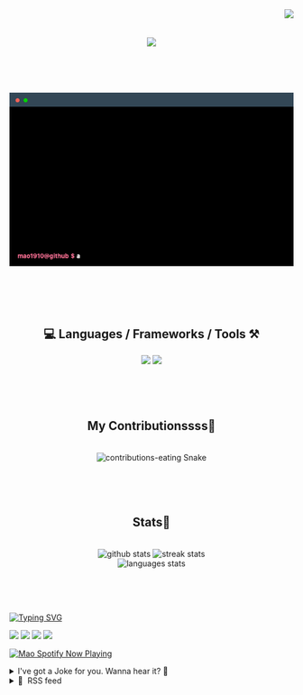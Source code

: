 <!-- VISITOR BADGE -->
<!-- https://github.com/hehuapei/visitor-badge -->

<img align="right" src="https://visitor-badge.laobi.icu/badge?page_id=mao1910.mao1910&left_color=%2379DAF9&right_color=%23FE6E96" />


<!-- TYPING SVG -->
<!-- https://github.com/DenverCoder1/readme-typing-svg -->

<h1 align="center">
    <img src="https://readme-typing-svg.herokuapp.com/?font=Righteous&size=35&center=true&vCenter=true&width=500&height=70&color=FE6E96&font=poppins&duration=5000&lines=Hi+There!+👋;+I'm+Mao!;" />
</h1>

<br/>


<!-- ABOUT ME TERMINAL -->
<h1 align="center">
<img src="./assets/terminal-5.gif" alt="Terminal" />
</h1>

<br/><br/><br/>


<!-- TECHNOLOGIES LOGOS -->
<!-- https://github.com/tandpfun/skill-icons -->

<h2 align="center">💻 Languages / Frameworks / Tools ⚒️</h2>
<div align="center">
    <img src="https://skillicons.dev/icons?i=javascript,typescript,angular,react,html,css,scss,bootstrap,cs,java,spring" />
    <img src="https://skillicons.dev/icons?i=flutter,firebase,supabase,mysql,git,github,gitlab,vscode,idea,maven,figma" />
</div>

<br/><br/><br/>


<!-- CONTRIBUTIONS SNAKE GAME -->
<!-- https://github.com/Platane/snk -->

<div align="center">
  <h2> My Contributionssss🐍 </h2>
  <br>
  <img alt="contributions-eating Snake" src="https://raw.githubusercontent.com/mao1910/mao1910/output/github-contribution-grid-snake.svg" />

  <!-- Four lines below suggested by Planate for Dark mode-->
  <picture>
  <source media="(prefers-color-scheme: dark)" srcset="github-snake-dark.svg" />
  <source media="(prefers-color-scheme: light)" srcset="github-snake.svg" />
  </picture>
  
  <br/><br/><br/>
</div>


<!-- GITHUB STATS -->
<!-- https://github.com/DenverCoder1/github-readme-streak-stats --> <!--  My Vercel -->
<!-- https://github.com/anuraghazra/github-readme-stats --> <!--  My own Vercel -->

<h2 align="center"> Stats📝 </h2>
  <br>
<div align=center>
  <img width=429 src="https://github-readme-stats-mao1910.vercel.app/api?username=mao1910&count_private=true&show_icons=true&theme=dracula&rank_icon=github&hide=contribs&border_radius=10&border_color=79DAF9" alt="github stats"/>
  <img width=396 src="https://github-readme-streak-stats-2235.vercel.app?user=mao1910&count_private=true&theme=dracula&currStreakNum=79DAF9&currStreakLabel=FE6E96&border_radius=10&border=79DAF9" alt="streak stats"/>
  <br/>
  <img src="https://github-readme-stats-mao1910.vercel.app/api/top-langs/?username=mao1910&layout=compact&theme=dracula&border_radius=10&size_weight=0.5&count_weight=0.5&border_color=79DAF9" alt="languages stats" />
</div>

<br/><br/><br/>


<!-- FOOTER -->
<!-- https://github.com/DenverCoder1/readme-typing-svg -->
<!-- https://readme-typing-svg.demolab.com/demo/ -->

<a href="https://git.io/typing-svg"><img src="https://readme-typing-svg.demolab.com?font=Poppins&pause=1000&color=FE6E96&width=535&lines=Thanks+for+dropping+by!;Feel+free+to+check+any+of+the+Socials+below+%F0%9F%91%87;Or+the+Joke+Of+The+Day+if+you're+down+for+a+giggle+%F0%9F%98%9D;Hope+to+see+you+again+%F0%9F%91%8A;Uh%3F+You're+still+here%3F;Well...+I'm+running+out+of+things+to+say...;Tell+you+what%2C+due+to+your+effort+and+perseverance%2C;I+shall+present+you+with+a+short+poem%3A;%22To+code%2C+or+not+to+code%2C+that+is+the+question%3A;Whether+'tis+nobler+in+the+IDE+to+debug;The+errors+and+issues+of+outrageous+software%2C;Or+to+take+up+the+keyboard+against+a+sea+of+bugs;And+by+coding%2C+end+them.%22;by+William+Shakespeare%2C+probably.+;Pretty+sure+that's+Hamlet's.;Alrighty%2C+this+has+been+fun.;But+I'll+restart+the+loop+now...+see+ya+soon!" alt="Typing SVG" /></a>


<!--  SOCIAL NETWORKS -->
<!-- https://github.com/alexandresanlim/Badges4-README.md-Profile -->

  <div> 
    <a href="https://www.deviantart.com/madeinkobaia/art/my-profile-is-under-construction-265626465" target="_blank"><img src="https://img.shields.io/badge/-LinkedIn-%230077B5?style=for-the-badge&logo=linkedin&logoColor=white" target="_blank"></a> <!-- ADD LINKEDIN PROFILE -->
    <a href = "https://www.nicepng.com/ourpic/u2q8o0t4t4r5o0r5_website-under-construction-png-graphic-transparent-website-under/"><img src="https://img.shields.io/badge/Portfolio-4285F4?style=for-the-badge&logo=Google-chrome&logoColor=white" target="_blank"></a> <!-- ADD PORTFOLIO WEBSITE -->
    <a href="https://discord.gg" target="_blank"><img src="https://img.shields.io/badge/Discord-7289DA?style=for-the-badge&logo=discord&logoColor=white" target="_blank"></a> <!-- ADD DISCORD --> <!-- User or Server? -->
    <a href = "mailto:mao1910dev@gmail.com"><img src="https://img.shields.io/badge/Gmail-D14836?style=for-the-badge&logo=gmail&logoColor=white" target="_blank"></a>
  </div>


<!-- SPOTIFY PLAYING-->
<!-- https://github.com/novatorem/novatorem --> <!-- My own Vercel deployment-->

[<img width=438px src="https://spotify-now-playing-git-main-mao1910.vercel.app//api/spotify/?border_color=FE6E96" alt="Mao Spotify Now Playing" />](https://open.spotify.com/user/31542et242zglhf42ydrtqgvuvde)


<!-- JOKE OF THE DAY -->
<!-- https://github.com/ABSphreak/readme-jokes --> <!-- My own Vercel deployment-->

<details>
<summary>I've got a Joke for you. Wanna hear it? 🙈</summary>

<br/>

 <tr>
 <td style="padding-top:4px"><img src = "https://readme-jokes-git-master-mao1910.vercel.app/api?&theme=dracula"></td>
 </tr>

</details>


<!-- RSS FEED -->
<!-- https://github.com/gautamkrishnar/blog-post-workflow -->

<details>
<summary>📕 &nbsp;RSS feed</summary>

<br/>


<!-- BLOG-POST-LIST:START -->
 #### - [The Dev's Future Landscape: What Lies Ahead?](https://dev.to/devteam/the-devs-future-landscape-what-lies-ahead-34b6) 
 <details><summary>Article</summary> <p><em>Hey, hey, it's the Daily Byte! Over the next several days, we'll be talking about developer roles, success taits, and the future ahead.</em>  </p>

<blockquote>
<p>What do you envision as the future landscape for developers? Discuss emerging trends, technologies, and potential career paths.</p>
</blockquote>

<p>Follow the DEVteam for more discussions and online camaraderie!</p>


<div class="ltag__user ltag__user__id__1">
  <a href="/devteam" class="ltag__user__link profile-image-link">
    <div class="ltag__user__pic">
      <img src="https://res.cloudinary.com/practicaldev/image/fetch/s--DGMHY8k9--/c_limit%2Cf_auto%2Cfl_progressive%2Cq_auto%2Cw_800/https://res.cloudinary.com/practicaldev/image/fetch/s--DG4H-3cI--/c_fill%2Cf_auto%2Cfl_progressive%2Ch_150%2Cq_auto%2Cw_150/https://dev-to-uploads.s3.amazonaws.com/uploads/organization/profile_image/1/d908a186-5651-4a5a-9f76-15200bc6801f.jpg" alt="devteam image">
    </div>
  </a>
  <div class="ltag__user__content">
    <h2>
      <a href="/devteam" class="ltag__user__link">The DEV Team</a>
      Follow
    </h2>
    <div class="ltag__user__summary">
      <a href="/devteam" class="ltag__user__link">
        The team behind this very platform. 😄
      </a>
    </div>
  </div>
</div>
 

 </details> 
 <hr /> 

 #### - ["Overcoming Fears and Pursuing Passions": CodeNewbie Podcast S25E7](https://dev.to/codenewbieteam/overcoming-fears-and-pursuing-passions-codenewbie-podcast-s25e7-10g9) 
 <details><summary>Article</summary> <p>In today's episode of the CodeNewbie Podcast, <a class="mentioned-user" href="https://dev.to/saronyitbarek">@saronyitbarek</a> talks about finding community motivation and moving to tech from marketing with <a href="https://twitter.com/stefania_rosca">Alex Lee</a>, Frontend Engineer at Typeform.</p>


<div class="crayons-card c-embed text-styles text-styles--secondary">
    <a href="https://www.codenewbie.org/podcast/overcoming-fears-and-pursuing-passions" rel="noopener noreferrer">
      codenewbie.org
    </a>
</div>


<p>Stefi Rosca is a Frontend Engineer from Romania, Brasov, and lives in Spain, Barcelona. In their spare time, they enjoy watching educational and entertainment content on YouTube, reading, spending time with friends, and independent and adventurous travel.</p>

<ul>
<li><p><a href="https://podcasts.apple.com/us/podcast/codenewbie/id919219256?i=1000629359600">Listen on Apple Podcasts</a></p></li>
<li><p><a href="https://open.spotify.com/episode/51SRRHiA5uBQKq3AS7Fjqz?si=3a477007c7e54a68">Listen on Spotify</a></p></li>
</ul>

<p>Or, listen wherever you normally get your podcasts!</p>




<h3>
  
  
  We will see you next week, happy coding
</h3>

<p>PS: Make sure to subscribe to the CodeNewbie podcast if you haven't yet + review us on your chosen platform!</p>

 </details> 
 <hr /> 

 #### - [How to test and analyze website performance with lighthouse](https://dev.to/luwadev/how-to-test-and-analyze-website-performance-with-lighthouse-6oe) 
 <details><summary>Article</summary> <p>Lighthouse is an open-source automated tool developed by Google, used for testing and improving the quality of web pages in terms of performance, accessibility, search engine optimization(SEO), and more.</p>

<p>In this post, we'll cover how you can use lighthouse to test and analyze any website for performance.</p>

<p>Before we start, let's understand the types of workflows lighthouse offers.</p>

<h2>
  
  
  Lighthouse Workflows
</h2>

<p>lighthouse offers four workflows you can use to run series of test/audits on a web page:</p>

<ul>
<li>In Chrome DevTools: You can directly test any web page from your Chrome browser and read your reports in a user-friendly format.</li>
<li>From the command line: This let's you automate lighthouse runs using shell scripts</li>
<li>As a Node module: Integrate Lighthouse into your continuous integration systems.</li>
<li>From a web UI: You can also run Lighthouse directly from a web UI and also link to reports without installing a thing.</li>
</ul>

<p>We'll be using Chrome DevTools to learn how to test a web page for performance with lighthouse. You can check out any of the workflows above <a href="https://developer.chrome.com/docs/lighthouse/overview/#devtools">here</a>: </p>

<p>With that out of the way, let's run lighthouse.</p>

<h2>
  
  
  Run Lighthouse in Chrome DevTools
</h2>

<p>Use the following steps to run lighthouse test in your devtools:<br>
<strong>Step 1:</strong> Download chrome for Desktop<br>
<strong>Step 2:</strong> Go to the URL of the website you want to test<br>
<strong>Step 3:</strong> Open chrome Devtools and click the <code>Lighthouse</code> tab </p>

<p><a href="https://res.cloudinary.com/practicaldev/image/fetch/s--tflssxS4--/c_limit%2Cf_auto%2Cfl_progressive%2Cq_auto%2Cw_800/https://dev-to-uploads.s3.amazonaws.com/uploads/articles/nbjtgdstuf9bprnz46z1.png" class="article-body-image-wrapper"><img src="https://res.cloudinary.com/practicaldev/image/fetch/s--tflssxS4--/c_limit%2Cf_auto%2Cfl_progressive%2Cq_auto%2Cw_800/https://dev-to-uploads.s3.amazonaws.com/uploads/articles/nbjtgdstuf9bprnz46z1.png" alt="chrome devtools" width="800" height="388"></a></p>

<p>Lighthouse offers three modes you can use to run tests:</p>

<ul>
<li>Navigation mode: The navigation mode is useful if you want to analyze a single page load.</li>
<li>Timespan mode: Timespan is used to analyze user interactions on a web page</li>
<li>Snapshot mode: It typically analyzes the page in a particular state</li>
</ul>

<p><a href="https://github.com/GoogleChrome/lighthouse/blob/HEAD/docs/user-flows.md">learn more about each mode</a></p>

<p><strong>Step 4:</strong> Select Navigation mode, and since we are testing only for performance, uncheck the other categories except for <code>performance</code>.<br>
<strong>Step 5:</strong> Click <code>Analyze page load</code> to run lighthouse.</p>

<p>After 30 to 60 seconds, Lighthouse gives you a report on the page.</p>

<p><a href="https://res.cloudinary.com/practicaldev/image/fetch/s--IY1cadpq--/c_limit%2Cf_auto%2Cfl_progressive%2Cq_auto%2Cw_800/https://dev-to-uploads.s3.amazonaws.com/uploads/articles/xwlzp0ru8phhl8w27bvq.png" class="article-body-image-wrapper"><img src="https://res.cloudinary.com/practicaldev/image/fetch/s--IY1cadpq--/c_limit%2Cf_auto%2Cfl_progressive%2Cq_auto%2Cw_800/https://dev-to-uploads.s3.amazonaws.com/uploads/articles/xwlzp0ru8phhl8w27bvq.png" alt="running lighthouse audits" width="800" height="456"></a></p>

<h2>
  
  
  Performance Analysis
</h2>

<p>Lighthouse reports your website performance based on five speed metrics, each measuring some aspect of page speed (also called "load speed") </p>

<p><a href="https://res.cloudinary.com/practicaldev/image/fetch/s--VE2s3BkE--/c_limit%2Cf_auto%2Cfl_progressive%2Cq_auto%2Cw_800/https://dev-to-uploads.s3.amazonaws.com/uploads/articles/kudzn516tsh66cmcxkid.png" class="article-body-image-wrapper"><img src="https://res.cloudinary.com/practicaldev/image/fetch/s--VE2s3BkE--/c_limit%2Cf_auto%2Cfl_progressive%2Cq_auto%2Cw_800/https://dev-to-uploads.s3.amazonaws.com/uploads/articles/kudzn516tsh66cmcxkid.png" alt="lighthouse metrics" width="769" height="308"></a></p>

<ul>
<li>First Contentful Paint (FCP): Measures the time at which the first image or text becomes visible to users.</li>
<li>Largest Contentful Paint (LCP): It calculates the amount of time a page takes to load it's largest element to users.</li>
<li>Total Blocking Time (TBT): Measures the amount of time a page is blocked from reacting to user input, for example, a mouse click</li>
<li>Cumulative Layout Shift (CLS): Measures the number of layout shifts that occurs as user assess the page.</li>
<li>Speed Index (SI): Shows how quickly the content of a page is loaded.</li>
</ul>

<p>After Lighthouse is done testing your website, it assigns an overall performance score to a page based on how it performed for all these metrics. The score can be anything from 0 to 100.</p>

<p><a href="https://res.cloudinary.com/practicaldev/image/fetch/s--5m7EQTZq--/c_limit%2Cf_auto%2Cfl_progressive%2Cq_auto%2Cw_800/https://dev-to-uploads.s3.amazonaws.com/uploads/articles/zkno64954w060llpoeml.png" class="article-body-image-wrapper"><img src="https://res.cloudinary.com/practicaldev/image/fetch/s--5m7EQTZq--/c_limit%2Cf_auto%2Cfl_progressive%2Cq_auto%2Cw_800/https://dev-to-uploads.s3.amazonaws.com/uploads/articles/zkno64954w060llpoeml.png" alt="overall performance" width="448" height="268"></a></p>

<ul>
<li>A score between 90 and 100 indicates the page is well optimized for user experience.</li>
<li>Anything less that 90 means there are some/significant number of resources on your page that are slowing things down, therefore affecting the overall page experience.</li>
</ul>

<p>Lighthouse also gives you suggestions. Which you can implement the performance of your web page.</p>

<p><a href="https://res.cloudinary.com/practicaldev/image/fetch/s--1661tE6w--/c_limit%2Cf_auto%2Cfl_progressive%2Cq_auto%2Cw_800/https://dev-to-uploads.s3.amazonaws.com/uploads/articles/tcg324y4et7s50j10583.png" class="article-body-image-wrapper"><img src="https://res.cloudinary.com/practicaldev/image/fetch/s--1661tE6w--/c_limit%2Cf_auto%2Cfl_progressive%2Cq_auto%2Cw_800/https://dev-to-uploads.s3.amazonaws.com/uploads/articles/tcg324y4et7s50j10583.png" alt="Idiagnostics" width="771" height="503"></a></p>

<p>To make you feel a little bit better :-) <br>
Lighthouse also gives you a report of tests your website passed.</p>

<p><a href="https://res.cloudinary.com/practicaldev/image/fetch/s--3hTYBWjq--/c_limit%2Cf_auto%2Cfl_progressive%2Cq_auto%2Cw_800/https://dev-to-uploads.s3.amazonaws.com/uploads/articles/utvqsiuekmikwnc2h1bu.png" class="article-body-image-wrapper"><img src="https://res.cloudinary.com/practicaldev/image/fetch/s--3hTYBWjq--/c_limit%2Cf_auto%2Cfl_progressive%2Cq_auto%2Cw_800/https://dev-to-uploads.s3.amazonaws.com/uploads/articles/utvqsiuekmikwnc2h1bu.png" alt="passed audits" width="746" height="517"></a></p>

<h2>
  
  
  Conclusion
</h2>

<p>In this article, you have learned how to test your website's performance with lighthouse. You can also test your website for things like accessibility, SEO, and more. </p>

<p>If this article was helpful to you, please react to it. Doing so will help me in writing better articles.</p>

 </details> 
 <hr /> 

 #### - [Cloning JavaScript Objects: A Comprehensive Guide](https://dev.to/iamcymentho/cloning-javascript-objects-a-comprehensive-guide-2pgo) 
 <details><summary>Article</summary> <p>JavaScript is known for its reference-based object handling, making object cloning a crucial topic for developers. In this comprehensive guide, we'll explore various techniques to correctly clone JavaScript objects, including both shallow and deep cloning. By the end, you'll have a deep understanding of object cloning in JavaScript.</p>

<p><code>Introduction to Object Cloning</code><br>
Before diving into cloning techniques, we'll understand why object cloning is necessary and explore the complexities of object references in JavaScript.</p>

<p><code>Shallow vs. Deep Cloning</code><br>
Learn the distinctions between shallow and deep cloning, and find out when each type is appropriate.</p>

<p><code>Using the Spread Operator (Shallow Cloning)</code><br>
Explore shallow cloning with examples using the spread operator.<br>
</p>

<div class="highlight js-code-highlight">
<pre class="highlight javascript"><code><span class="kd">const</span> <span class="nx">original</span> <span class="o">=</span> <span class="p">{</span> <span class="na">name</span><span class="p">:</span> <span class="dl">'</span><span class="s1">John</span><span class="dl">'</span><span class="p">,</span> <span class="na">age</span><span class="p">:</span> <span class="mi">30</span> <span class="p">};</span>
<span class="kd">const</span> <span class="nx">clone</span> <span class="o">=</span> <span class="p">{</span> <span class="p">...</span><span class="nx">original</span> <span class="p">};</span>

</code></pre>

</div>



<p><code>Using Object.assign() (Shallow Cloning)</code><br>
Discover how to shallow clone objects with the Object.assign() method.<br>
</p>

<div class="highlight js-code-highlight">
<pre class="highlight javascript"><code><span class="kd">const</span> <span class="nx">original</span> <span class="o">=</span> <span class="p">{</span> <span class="na">name</span><span class="p">:</span> <span class="dl">'</span><span class="s1">John</span><span class="dl">'</span><span class="p">,</span> <span class="na">age</span><span class="p">:</span> <span class="mi">30</span> <span class="p">};</span>
<span class="kd">const</span> <span class="nx">clone</span> <span class="o">=</span> <span class="nb">Object</span><span class="p">.</span><span class="nx">assign</span><span class="p">({},</span> <span class="nx">original</span><span class="p">);</span>

</code></pre>

</div>



<p><code>JSON Methods (Deep Cloning)</code><br>
Delve into deep cloning using JSON.parse() and JSON.stringify().<br>
</p>

<div class="highlight js-code-highlight">
<pre class="highlight javascript"><code><span class="kd">const</span> <span class="nx">original</span> <span class="o">=</span> <span class="p">{</span> <span class="na">name</span><span class="p">:</span> <span class="dl">'</span><span class="s1">John</span><span class="dl">'</span><span class="p">,</span> <span class="na">details</span><span class="p">:</span> <span class="p">{</span> <span class="na">age</span><span class="p">:</span> <span class="mi">30</span> <span class="p">}</span> <span class="p">};</span>
<span class="kd">const</span> <span class="nx">clone</span> <span class="o">=</span> <span class="nx">JSON</span><span class="p">.</span><span class="nx">parse</span><span class="p">(</span><span class="nx">JSON</span><span class="p">.</span><span class="nx">stringify</span><span class="p">(</span><span class="nx">original</span><span class="p">));</span>

</code></pre>

</div>



<p><code>Lodash Library for Cloning</code><br>
Learn about the popular lodash library and its clone and cloneDeep functions for cloning objects.<br>
</p>

<div class="highlight js-code-highlight">
<pre class="highlight javascript"><code><span class="kd">const</span> <span class="nx">_</span> <span class="o">=</span> <span class="nx">require</span><span class="p">(</span><span class="dl">'</span><span class="s1">lodash</span><span class="dl">'</span><span class="p">);</span>
<span class="kd">const</span> <span class="nx">original</span> <span class="o">=</span> <span class="p">{</span> <span class="na">name</span><span class="p">:</span> <span class="dl">'</span><span class="s1">John</span><span class="dl">'</span><span class="p">,</span> <span class="na">age</span><span class="p">:</span> <span class="mi">30</span> <span class="p">};</span>
<span class="kd">const</span> <span class="nx">clone</span> <span class="o">=</span> <span class="nx">_</span><span class="p">.</span><span class="nx">cloneDeep</span><span class="p">(</span><span class="nx">original</span><span class="p">);</span>

</code></pre>

</div>



<p><code>Cloning Arrays of Objects</code><br>
Handle arrays of objects and ensure they are cloned correctly.<br>
</p>

<div class="highlight js-code-highlight">
<pre class="highlight javascript"><code><span class="kd">const</span> <span class="nx">originalArray</span> <span class="o">=</span> <span class="p">[{</span> <span class="na">name</span><span class="p">:</span> <span class="dl">'</span><span class="s1">John</span><span class="dl">'</span> <span class="p">},</span> <span class="p">{</span> <span class="na">name</span><span class="p">:</span> <span class="dl">'</span><span class="s1">Jane</span><span class="dl">'</span> <span class="p">}];</span>
<span class="kd">const</span> <span class="nx">cloneArray</span> <span class="o">=</span> <span class="nx">originalArray</span><span class="p">.</span><span class="nx">map</span><span class="p">(</span><span class="nx">obj</span> <span class="o">=&gt;</span> <span class="p">({</span> <span class="p">...</span><span class="nx">obj</span> <span class="p">}));</span>

</code></pre>

</div>



<p><code>Cloning Built-in Objects</code><br>
Learn how to clone built-in objects like Date and RegExp.<br>
</p>

<div class="highlight js-code-highlight">
<pre class="highlight javascript"><code><span class="kd">const</span> <span class="nx">originalDate</span> <span class="o">=</span> <span class="k">new</span> <span class="nb">Date</span><span class="p">();</span>
<span class="kd">const</span> <span class="nx">cloneDate</span> <span class="o">=</span> <span class="k">new</span> <span class="nb">Date</span><span class="p">(</span><span class="nx">originalDate</span><span class="p">);</span>

</code></pre>

</div>



<p><code>LinkedIn Account</code> : <a href="https://www.linkedin.com/in/matthew-odumosu/">LinkedIn</a><br>
<code>Twitter Account</code>: <a href="https://twitter.com/iamcymentho">Twitter</a><br>
<strong>Credit</strong>: Graphics sourced from <a href="https://gregoryboxij.blogspot.com/2021/07/how-do-you-clone-an-object-in-javascript.html">modern javascript blog</a></p>

 </details> 
 <hr /> 

 #### - [CodeCraft: Full-Stack Chapter 3](https://dev.to/codegino/codecraft-full-stack-chapter-3-4h06) 
 <details><summary>Article</summary> <p>The hammering sounds of construction woke Jason as sunlight filtered through the window of the small wooden hut. He slowly sat up on the uncomfortable straw bed, grimacing at pains in unfamiliar areas.</p>

<p>"Was it all a dream?" he whispered, rubbing stiff shoulders. But no - this wasn't his apartment. The unfamiliar symbols on the walls told of another place, another reality.</p>

<p>His eyes were drawn to a table in the corner, equipped with throwing stars, knives, and a short sword. "Okay, that's either really cool or really concerning," he said out loud, contemplating the hint of adventure and danger that seemed to linger in the air.</p>

<p>Just then, he noticed a unique three-tailed, orange-and-black-striped cat lounging near his bed. The cat looked up, its eyes almost sage-like. "Wow, the house pet here is really something," Jason said, chuckling.</p>

<p>Jason's eyes darted back to the table of weapons, reminding him of the "Eye of Debugger," an ability he'd unlocked the other day. This skill had offered him a surreal, code-like overlay of the real world. Despite the awe it inspired, reactivating it proved elusive.</p>

<p>Eager to try it again, Jason closed his eyes and focused. He tried to recapture the state of mind he was in when he first activated the "Eye of Debugger." Deep breaths, focus, and then... "Eye of Debugger," he thought. Nothing happened. He opened one eye and then the other. The room remained steadfastly normal, and the three-tailed cat looked almost amused.</p>

<p>Feeling a sense of frustration, Jason had a moment of clarity. Could the "Eye of Debugger" operate like a mental command line? He relaxed his posture, cleared his mind, and spoke the words out loud: "Show me the digital world." Almost instantaneously, he heard the familiar voice in his head say, "Eye of Debugger, activated."</p>

<p>Both of his eyes began to perceive the environment in a completely new light. Objects in the room were surrounded by glowing grids and cryptic symbols. As his eyes locked onto a knife on the table, an interactive menu flickered into existence, inviting him to check deeper.</p>

<p>Thrilled by his newfound control, Jason realized the importance of the ability to switch between the two visions was vital. Guided by his common sense, he focused his thoughts on the counter-command: "Show me the magical world." As if on cue, the cryptic symbols and digital grids began to fade, allowing his eyes to adjust back to the room's natural hues and enchanting atmosphere.</p>

<p>Curiosity bubbling, Jason's eyes flicked back to the orange and black striped cat lounging on a corner cushion. Intrigued, he couldn't help but think how much more interesting the feline would be with nine tails instead of just three. He imagined the digital interface springing to life around the cat. He was hoping for options like 'add tail' or something cooler.</p>

<p>"If only I could give you six more tails and make you a real mythic creature," he thought, amused by the idea.</p>

<p>However, as he focused on the cat through his "Eye of Debugger," he realized that the digital outline didn't offer any options for interaction. It was like a locked interface—impossible to edit or alter.</p>

<p>His eyes wandered back to the inanimate objects. When he focused on them, menus would materialize in his vision, ready for his mental commands to manipulate them. But the cat? Nothing.</p>

<p>"Guess living things aren't open-source," he thought, disappointed at his own limitations.</p>

<p>As he heard louder voices outside the hut, he opened the wooden door and walked outside. What he saw was an old-fashioned village, about the size to house maybe 50 people. Roofs made of straw and cobblestone pathways gave it an old-world charm. People were going about their day, trading, talking, and some children even playing in the distance. The air was filled with a mix of interesting smells: fresh earth, flowers, and something delicious cooking not too far away.</p>

<p>While Jason was soaking in the scenery, an elderly man walked up to him. This man had a kindly face and eyes that seemed to twinkle, despite the wrinkles around them. "How are you feeling, young man?" he asked. He introduced himself as Dalos, the village chief.</p>

<p>The strangest part was that Jason understood him. He didn't recognize the words, but he understood their meaning instantly. It was like his mind was translating the language in real-time.</p>

<p>Confused but wanting to communicate, Jason used a mix of sign language and words, saying, "I can't speak your language. My name is Jason, thank you for saving my life." The words that came out of his mouth were not in any language he knew, but everyone around seemed to understand him perfectly. His eyes widened, suddenly realizing that something was translating for him automatically. "Is this another feature of this weird place?" he wondered, slightly unnerved but also fascinated.</p>

<p>Upon hearing Jason's words, the villagers burst into laughter. It was a warm, hearty sound that filled the air. They all seemed to think that Jason, whom they believed to be a legendary hero, was making a joke. Jason looked around, puzzled but relieved that they were at least in good spirits about his presence.</p>

<p>Just then, a man with a stern expression stepped forward. "Ah, the 'legendary hero,'" he said slowly, with clear contempt in every word. "It's truly awe-inspiring how you bravely turned tail at the first sight of a mere bull." This man was Gurlan, and he was clearly unimpressed with the village's newfound savior.</p>

<p>Jason remembered the incident Gurlan mentioned. He had indeed run away from a bull, adrenaline fueling his legs, terror gripping his heart. But he had no idea why these people were calling him a 'legendary hero.' What did they mean by that? And more importantly, why did they need a hero? Doubts and questions swirled in his mind, making him realize he had much more to learn about this strange new world.</p>

<p>Dalos, the village chief, cleared his throat loudly, signaling for the chatter to cease. "Enough, Gurlan," he said with authority but not without a twinkle in his eyes. "You'll have ample time to exchange jokes with our guest later. Let me formally welcome you." He turned to Jason. "I am Dalos, the village chief. Welcome to Capsteen, our humble village. May I introduce my grandsons? This is Gurlan," he gestured toward the stern young man, "and this is his younger brother, Gular."</p>

<p>Gurlan grunted, keeping his stern look. In stark contrast, Gular waved with a big smile, clearly much friendlier than his brother.</p>

<p>Yet the interaction with Gurlan left him puzzled. "Why does he dislike me so much? We've never met." Jason thought. He couldn't help but wonder what he'd walked into and why Gurlan had taken such an immediate dislike to him. Was it something he'd done, or was Gurlan naturally this skeptical of strangers? Either way, Jason knew he had to tread carefully, at least until he had a better understanding of the village and its inhabitants.</p>

<p>Gular, who was noticeably more cheerful than his older brother, stepped forward with a wide grin on his face. "Hey, you changed the color of that monolith, didn't you? Could you do the same for my toy horse?" He held out a small wooden horse, its paint chipped and faded.</p>

<p>Jason took a look at the wooden horse and then back at Gular. Nodding, he activated his 'Eye of Debugger.'' then focused on the wooden horse to select the decompile option. "Ah, the color property," he thought to himself. Inspired to do more this time, he mentally navigated to the color setting and chose a variety of shades: a red mane, a blue body, and yellow hooves. The wooden horse was transformed in an instant, now radiant in its new, multicolored form.</p>

<p>A ripple of astonishment swept through the village, accompanied by gasps and whispers from the villagers.</p>

<p>"Why does everyone look so surprised? Is this the first time you've seen a colored horse, or is my choice of color not to this village's liking?" Jason asked, puzzled by their reaction.</p>

<p>A villager stepped forward, awe still etched on his face. "It's not the color that surprises us; it's how you did it. You didn't utter a single word while casting your magic."</p>

<p>Dalos, the village chief, nodded his head in agreement with his fellow villager. "Indeed, spoken words channel the essence of our magic. It would be groundbreaking if someone could perform voiceless magic, let alone do something as permanent as you did." He gestured towards the red monolith that Jason had altered the day before, "That stone, for instance, has never been permanently altered. Your actions open up new possibilities we hadn't considered."</p>

<p>Gurlan mocked, layering his voice with heavy sarcasm. "So you can change the color of a toy horse without uttering a word, yet you don't know the first thing about how our magic works? That's... impressive in its own way, I guess. You're talented and dumb at the same time. What's next, saving the world with your unmatched ability to redecorate?"</p>

<p>Gurlan whirled around to face the villagers, his voice tinged with urgency. "Think about it! This is the 'legendary hero' we're pinning our hopes on? A man who flees from a mere bull and is clueless about our world!"</p>

<p>His eyes narrowed, and he pressed on. "Sure, he's got some peculiar talents. But do we really want to risk our community's fate on a total stranger? Someone who's so foreign to us, he might just turn those powers against us?"</p>

<p>A ripple of unease swept through the crowd. Their faces clouded with uncertainty as if Gurlan's words had unsettled a previously unspoken fear. The mood shifted; villagers exchanged wary glances, now reevaluating the wisdom of trusting Jason.</p>

<p>Feeling the crowd's skepticism weigh on him, Jason's mind raced. This village was his safest bet for learning more about this strange world. He couldn't afford to be cast out now. Losing their trust was not an option. "Look, I come in peace," he started cautiously, grasping for the right words. A flicker of inspiration hit him, offering a chance to hide his ignorance while still sounding like a legendary hero. He said "The last thing I remember is being in battle with a fearsome, three-headed dragon. After that, everything's a blur. I can't remember much, so bear with me as I try to figure things out."</p>

<p>The atmosphere shifted dramatically, from skepticism to awe. "Only a legendary hero would face a three-headed dragon," Gular mused, his eyes widening. "That's incredible! Who won? What spells did you use?" The crowd buzzed with excitement, their previous doubts momentarily forgotten as they regarded Jason as the heroic figure he portrayed himself to be.</p>

<p>Jason couldn't help but smirk. "Ha! Nailed it. Man, if only job interviews were this easy to bluff through."</p>

<p>Gurlan folded his arms, clearly unmoved by the crowd's shifting sentiments. "Someone ignorant who can perform voiceless magic had fought a three-headed dragon but is afraid of a mere bull? This doesn't add up. He could be a fraud, or even worse, a spy."</p>

<p>With a steely gaze, Gurlan turned to Jason. "How about a challenge? Prove your courage and skills. If you're as 'heroic' as you claim, then you should have no problem defending yourself."</p>

<p>Dalos stepped in to mediate, "Alright, a challenge it is then. But let's set some ground rules: the match ends when one of you either surrenders or becomes unconscious. No lethal force. And if you lose, young man," Dalos directed his gaze at Jason, "you leave this village."</p>

<p>"Fair enough," said Gurlan, smirking at Jason. "If you've battled a three-headed dragon, I should be a breeze, right? Unless, of course, you've been deceiving us."</p>

<p>Jason felt a surge of nervousness shoot through him, as though his stomach had dropped to his feet. The realization that he was about to duel, coupled with the looming threat of exile, set his heart pounding uncontrollably. "Hold on a second, when did I ever agree to a duel? What kind of mess have I walked into?" he thought. Swallowing hard, he struggled to put on a brave face while every fiber of his being screamed with anxiety and apprehension.</p>

<p>The villagers gathered around Gurlan, patting him on the back and nodding in agreement. "You always have the village's best interests at heart, Gurlan. That's why you'll make a great chief one day," one elder said. The atmosphere made it clear: their trust in him ran deep, based on his obvious concern for the community.</p>

<p>Dalos's face turned somber as he addressed Jason. "We give you one week to prepare for this duel. Given your lost memory, it would be a dishonor to fight an unprepared opponent."</p>

<p>Jason's internal monologue churned with thoughts. "One week? Does that mean five or seven days in this world? No, don't ask, you'll sound like an idiot." Then another thought popped up. "One week? Who are they kidding? I'd need at least five years to prepare for this! I only have experience in video game fights."</p>

<p>Jason's face remained composed, not betraying the inner turmoil. "Thank you for the honor of preparation time. I'll make the best of it," he managed to say, swallowing hard.</p>

<p>The mood in the village was tense as people went off to do their own things, knowing something important was coming up. Breaking the silence, Dalos spoke up. "Let me guide you back to the guest room. You'll need a place to rest and prepare."</p>

<p>Seizing the opportunity, Jason exclaimed his request before they could leave the public area. "Um, may I request an introduction to how magic works in this land? It might help jog my memory," he lied, trying to sound as earnest as possible.</p>

<p>The room filled with exchanged glances, a mix of curiosity and doubt hanging in the air. Dalos took a moment before nodding. "Very well, if you think it'll help you remember, it might be worth a shot."</p>

<p>Jason's shoulders relaxed, a subtle shift as if a weight had been lifted. Understanding the magic system would give him a fighting chance.</p>

<p>Dalos led Jason into a room adorned with mystical symbols and ancient scrolls. "Sit, sit," he said, gesturing to a cushioned seat. "Now, let me explain the core of magic. You see, we chant the words of the gods to channel our spiritual energy into magic. It's simple, really."</p>

<p>Jason couldn't help but think, "Simple? Oh, you mean just like explaining quantum physics to a 5-year-old.</p>

<p>Dalos gestured, and three individuals entered the room, their behavior solemn as though they were about to perform a sacred rite.</p>

<p>"Allow me to introduce the core magics of the Fendtorn race," Dalos announced. "We specialize in three main types: creating materials, manipulating these created materials, and enhancing them."</p>

<p>As Dalos's guests prepared themselves, Jason discreetly activated his 'Eye of Debugger,' hoping to uncover the deeper mechanisms behind this so-called magic.</p>

<p>The practitioners lined up, each focused, waiting for their moment. The first one stepped forward, extending their hands and closing their eyes. "Watch closely," Dalos whispered, the room silent but for his voice.</p>

<p>The first practitioner began:</p>

<p>"From the cosmic forge, to steel I declare,<br>
Iron and carbon, in elements paired.<br>
Tags and attributes, in harmony soar,<br>
Compile into being, as steel I restore."</p>

<p>A piece of steel materialized out of thin air, floating before them. Jason's eyes widened, captivated by what seemed like a miracle. The first practitioner stepped back, their task complete.</p>

<p>Dalos gestured subtly, and the second practitioner advanced. Hands hovering over the floating steel, they took a deep breath and continued:</p>

<p>"By selector’s grace, to sword you shall bend,<br>
Curves and lines, in styles that I send.<br>
Radius smooth, yet structure defined,<br>
Transitions complete, in sword you're designed."</p>

<p>The steel morphed into the shape of a sword. Jason felt a surge of disbelief and wonder.</p>

<p>With a slight bow, the third practitioner advanced. Meeting Jason's eye briefly, they began the final chant:</p>

<p>"Function sharpen invoked, edge fine-tuned to the core,<br>
Increment sword strength, like a variable I store.<br>
Callbacks to the hilt, and to the blade's keen sight,<br>
Await your power, to unleash warrior's might."</p>

<p>The sword emitted a radiant glow. Its form became robust, its blade razor-sharp. Jason could hardly contain his awe.</p>

<p>Throughout the demonstration, Jason noticed something peculiar. The incantations they chanted sounded eerily like a script in a programming language. Each syllable, each phrase seemed to represent a command that transformed characters—code—into something palpable and real. His background as a web developer made it all the more fascinating and uncanny.</p>

<p>'Are they... Are they literally coding reality?' Jason pondered, his mind racing. 'This is like HTML and CSS but on steroids.'</p>

<p>His "Eye of Debugger" revealed something even more intriguing. This wasn't magic in the conventional sense—it was science, just a form of science this world hadn't realized yet. Everything seemed to revolve around bytes or some other unit of data. The incantations were like algorithms, manipulating these units into forming matter and effects, and spiritual energy was a form of computational resource.</p>

<p>Jason grinned to himself, 'If magic here is just another form of coding, then I have a shot at this. After all, I'm a wizard in my own right—a code wizard.'</p>

<p>"As with all things, there are limitations," Dalos said, eyes twinkling with wisdom. "Our magic has a lifespan; the effects last only for around ten minutes. Hence, we also train rigorously in physical combat to supplement our abilities."</p>

<p>Jason nodded with clearer understanding. "So they're like programmer-samurais...or nija, blending magic and weaponry. Ten minutes could be a limitation, but it all depends on how they use it."</p>

<p>"Thank you for this invaluable information, Dalos," Jason said earnestly. "Do you happen to know where I could train? I really need to get the hang of this before... you know, the whole duel thing."</p>

<p>Dalos nodded, a look of understanding in his eyes. "I'd recommend heading straight to the training ground located just behind the village hall," he said, pointing him in the direction of the exit.</p>

<p>Jason made his way through the village, his eyes scanning for the hall Dalos mentioned. Upon finding it, he spotted an open area filled with training dummies and wooden weapons. His footsteps quickened as he approached, and soon he was in the heart of the training ground.</p>

<p>Not being able to remember any of the incantations, Jason decided to focus on how the 'Eye of Debugger' could be used for battle. Jason settled into a chair, staring intently at a spear lying a few feet away from him. "Alright, Spear, tell me your secrets. What properties do you possess that could help me survive a duel? Maybe you have some kind of hidden power or... Oh man, I can't believe I'm talking to a spear."</p>

<p>Jason moved closer and studied the spear's properties, his attention landing on its 'position' attribute. "Can I manipulate this thing remotely?" he pondered. Focusing intently, he tried to update the spear's coordinates using just his imagination. The minutes felt like hours, each failed attempt melting away at his confidence.</p>

<p>Just when he was about to give up, he noticed something—the spear quivered an inch off the ground each time his gaze wandered. Energized by the clue, he fixed his gaze at a point a few feet away and visualized the spear levitating. After a struggle that seemed like an eternity, the spear lifted—just a few inches off the ground.</p>

<p>From a distance, Jason looked like he was daydreaming or slacking off, but in his mind, a battle raged on.</p>

<p>Gurlan glanced over and scoffed. "He's doing nothing, just slacking," he thought. Annoyed, he yelled, "Hey! What are you doing?!"</p>

<p>Jason's eyes, startled, snapped toward the source of the voice—Gurlan.</p>

<p>The moment Jason's eyes met Gurlan's, the spear—which had lifted just a few inches off the ground—shot through the air towards Gurlan at a startling speed. With amazing reflexes, Gurlan caught the spear just before it could make contact with his face.</p>

<p>Jason learned how to move an object, but he also moved himself in a difficult situation.</p>

<p>The spear, although intercepted by Gurlan's swift hands, resisted with an uncanny force. The levitating power infused by Jason made the spear jitter and wriggle in Gurlan's grasp, like a serpent trying to break free. Veins popped in Gurlan's arms, his muscles strained as he wrestled with the seemingly possessed weapon.</p>

<p>The square was silent, all eyes were locked on the tussle between the man and the levitating spear. The seconds stretched, the world seemed to slow down, and then, with a final determined heave, Gurlan slammed the spear into the ground, pinning it in place.</p>

<p>Gurlan's eyes locked onto Jason's, creating a strong tension in the air. "Well, that was unexpected. Perhaps you're not as pathetic as you look," he said, his words filled with a complexity that Jason couldn't quite figure out. Gurlan then turned away, and as he did, the corners of his mouth seemed to twitch upwards.</p>

<p>Jason squinted, his thoughts racing. 'Was that a smile? What's going on in his head?'</p>

<p>The unclear moment left him uneasy, casting a long shadow of doubt and making him even more nervous about the upcoming duel.</p>

 </details> 
 <hr /> 
<!-- BLOG-POST-LIST:END -->
</table>
</details>


<!-- TODO
Change the 3stats boxes around, possibly two on top and one on bottom
Fix RSSfeed
Fix Spotify Playlists
Fix Socials [Portfolio, Discord, Linkedin]
In the future, add Public Repositories of Selected Projects
-->
